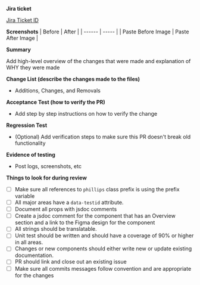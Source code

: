 **Jira ticket**

[Jira Ticket ID](https://phillipsauctions.atlassian.net/browse/TICKET-ID)

**Screenshots**
| Before | After |
| ------ | ----- |
| Paste Before Image | Paste After Image |

**Summary**

Add high-level overview of the changes that were made and explanation of WHY they were made

**Change List (describe the changes made to the files)**

- Additions, Changes, and Removals

**Acceptance Test (how to verify the PR)**

- Add step by step instructions on how to verify the change

**Regression Test**

- (Optional) Add verification steps to make sure this PR doesn't break old functionality

**Evidence of testing**

- Post logs, screenshots, etc

<!-- For reviewers: do not remove -->

**Things to look for during review**

- [ ] Make sure all references to `phillips` class prefix is using the prefix variable
- [ ] All major areas have a `data-testid` attribute.
- [ ] Document all props with jsdoc comments
- [ ] Create a jsdoc comment for the component that has an Overview section and a link to the Figma design for the component
- [ ] All strings should be translatable.
- [ ] Unit test should be written and should have a coverage of 90% or higher in all areas.
- [ ] Changes or new components should either write new or update existing documentation.
- [ ] PR should link and close out an existing issue
- [ ] Make sure all commits messages follow convention and are appropriate for the changes
